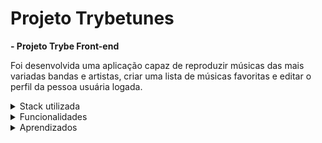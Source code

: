 # Projeto Trybetunes

**- Projeto Trybe Front-end**

Foi desenvolvida uma aplicação capaz de reproduzir músicas das mais variadas bandas e artistas, criar uma lista de músicas favoritas e editar o perfil da pessoa usuária logada.


<details><summary>Stack utilizada</summary>
<ul>
  <li>Framework: React Hooks</li>
  <li>Linguagem: Javascript, Typescript</li>
  <li>Estilização: Tailwind css</li>
</ul>
</details>

<details><summary>Funcionalidades</summary>
  <li>Fazer login;</li>
 <li> Pesquisar por uma banda ou artista;</li>
  <li>Listar os álbuns disponíveis dessa banda ou artista;</li>
  <li>Visualizar as músicas de um álbum selecionado;</li>
 <li> Reproduzir uma prévia das músicas deste álbum;</li>
  <li>Favoritar e desfavoritar músicas;</li>
 <li> Ver a lista de músicas favoritas;</li>
 <li> Ver o perfil da pessoa logada;</li>
<li>  Editar o perfil da pessoa logada;</li>
</details>

<details><summary>Aprendizados</summary>
 <ul>
  <li>Fazer requisições para uma API de música</li>
  <li>Criar formulário dinâmico para editar dados do usuário</li>
  <li>Criar uma página de login</li>
  <li>Criar html que reproduza aúdio</li>
  <li>Criar filtro de pesquisa</li>
</ul>
</details>

